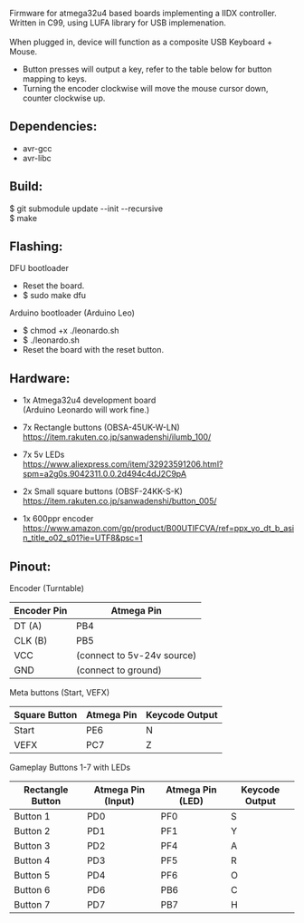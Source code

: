 Firmware for atmega32u4 based boards implementing a IIDX controller.<br> 
Written in C99, using LUFA library for USB implemenation.<br><br>
When plugged in, device will function as a composite USB Keyboard + Mouse.<br>
- Button presses will output a key, refer to the table below for button mapping to keys.
- Turning the encoder clockwise will move the mouse cursor down, counter clockwise up.


Dependencies:
---
- avr-gcc 
- avr-libc

Build:
---
$ git submodule update --init --recursive\
$ make

Flashing:
---
DFU bootloader
- Reset the board.
- $ sudo make dfu

Arduino bootloader (Arduino Leo)
- $ chmod +x ./leonardo.sh
- $ ./leonardo.sh
- Reset the board with the reset button.


Hardware:
---
- 1x Atmega32u4 development board<br> (Arduino Leonardo will work fine.)

- 7x Rectangle buttons (OBSA-45UK-W-LN)<br> https://item.rakuten.co.jp/sanwadenshi/ilumb_100/

- 7x 5v LEDs<br> https://www.aliexpress.com/item/32923591206.html?spm=a2g0s.9042311.0.0.2d494c4dJ2C9pA

- 2x Small square buttons (OBSF-24KK-S-K) <br> https://item.rakuten.co.jp/sanwadenshi/button_005/

- 1x 600ppr encoder <br> https://www.amazon.com/gp/product/B00UTIFCVA/ref=ppx_yo_dt_b_asin_title_o02_s01?ie=UTF8&psc=1


Pinout:
---
Encoder (Turntable)

| Encoder Pin | Atmega Pin 
| ------------- | ------------- 
| DT  (A)   | PB4 | 
| CLK (B)   | PB5 | 
| VCC       | (connect to 5v-24v source)   |
| GND       | (connect to ground)          |                    

Meta buttons (Start, VEFX)

| Square Button | Atmega Pin | Keycode Output
| ------------- | ------------- | ------------- |
| Start | PE6 | N 
| VEFX  | PC7 | Z


Gameplay Buttons 1-7 with LEDs <br>

| Rectangle Button   | Atmega Pin (Input)  | Atmega Pin (LED) | Keycode Output
| ------------- | ------------- | ------------- | ------------- |
| Button 1 | PD0 | PF0 | S
| Button 2 | PD1 | PF1 | Y
| Button 3 | PD2 | PF4 | A
| Button 4 | PD3 | PF5 | R
| Button 5 | PD4 | PF6 | O 
| Button 6 | PD6 | PB6 | C
| Button 7 | PD7 | PB7 | H
